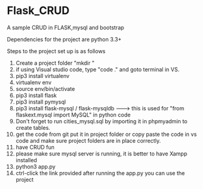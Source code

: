 # Flask_CRUD
A sample CRUD in FLASK,mysql and bootstrap

Dependencies for the project are python 3.3+

Steps to the project set up is as follows

1) Create a project folder "mkdir <foldername>"
2) if using Visual studio code, type "code ." and goto terminal in VS.
3) pip3 install virtualenv
4) virtualenv env
5) source env/bin/activate
6) pip3 install flask
7) pip3 install pymysql
8) pip3 install flask-mysql / flask-mysqldb  ---> this is used for "from flaskext.mysql import MySQL" in python code
9) Don't forget to run cities_mysql.sql by importing it in phpmyadmin to create tables. 
10) get the code from git put it in project folder or copy paste the code in vs code and make sure project folders are in place correctly.
11) have CRUD fun
12) please make sure mysql server is running, it is better to have Xampp installed
13) python3 app.py 
14) ctrl-click the link provided after running the app.py you can use the project


